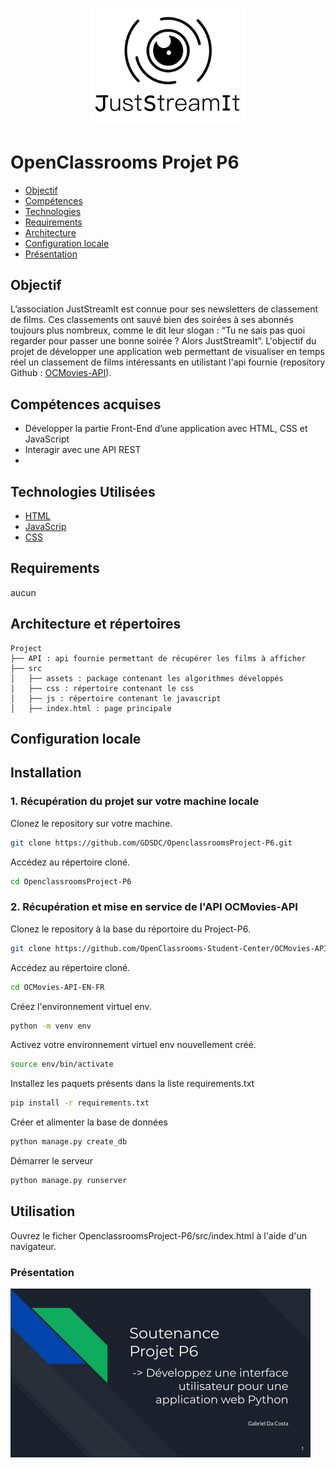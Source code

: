 <h3 align="center">
    <img alt="Logo" title="#logo" width="250px" src="/assets/16004298163529_P5.png">
    <br>
</h3>


# OpenClassrooms Projet P6

- [Objectif](#obj)
- [Compétences](#competences)
- [Technologies](#techs)
- [Requirements](#reqs)
- [Architecture](#architecture)
- [Configuration locale](#localconfig)
- [Présentation](#presentation)

<a id="obj"></a>
## Objectif

L’association JustStreamIt est connue pour ses newsletters de classement de films. Ces classements ont sauvé bien des soirées à ses abonnés toujours plus nombreux, comme le dit leur slogan : “Tu ne sais pas quoi regarder pour passer une bonne soirée ? Alors JustStreamIt”. 
L'objectif du projet de développer une application web permettant de visualiser en temps réel un classement de films intéressants en utilistant l'api fournie (repository Github : [OCMovies-API](https://github.com/OpenClassrooms-Student-Center/OCMovies-API-EN-FR)).

<a id="competences"></a>
## Compétences acquises
- Développer la partie Front-End d’une application avec HTML, CSS et JavaScript
- Interagir avec une API REST
- 
<a id="techs"></a>
## Technologies Utilisées
- [HTML](https://developer.mozilla.org/fr/docs/Web/HTML)
- [JavaScrip](https://developer.mozilla.org/fr/docs/Web/JavaScript)
- [CSS](https://developer.mozilla.org/fr/docs/Web/CSS)

<a id="reqs"></a>
## Requirements
aucun

<a id="architecture"></a>
## Architecture et répertoires
```
Project
├── API : api fournie permettant de récupérer les films à afficher
├── src
│   ├── assets : package contenant les algorithmes développés
│   ├── css : répertoire contenant le css
│   ├── js : répertoire contenant le javascript
│   ├── index.html : page principale
```

<a id="localconfig"></a>
## Configuration locale
## Installation

### 1. Récupération du projet sur votre machine locale

Clonez le repository sur votre machine.

```bash
git clone https://github.com/GDSDC/OpenclassroomsProject-P6.git
```

Accédez au répertoire cloné.
```bash
cd OpenclassroomsProject-P6
```

### 2. Récupération et mise en service de l'API OCMovies-API

Clonez le repository à la base du réportoire du Project-P6.

```bash
git clone https://github.com/OpenClassrooms-Student-Center/OCMovies-API-EN-FR.git
```

Accédez au répertoire cloné.
```bash
cd OCMovies-API-EN-FR
```

Créez l'environnement virtuel env.
```bash
python -m venv env
```

Activez votre environnement virtuel env nouvellement créé.
```bash
source env/bin/activate
```

Installez les paquets présents dans la liste requirements.txt
```bash
pip install -r requirements.txt
```

Créer et alimenter la base de données
```bash
python manage.py create_db
```

Démarrer le serveur
```bash
python manage.py runserver
```


## Utilisation

Ouvrez le ficher OpenclassroomsProject-P6/src/index.html à l'aide d'un navigateur.


<a id="presentation"></a>
### Présentation

[<img alt="presentation" width="480px" src="/assets/presentation.png">](https://docs.google.com/presentation/d/e/2PACX-1vTSUxaJ2euwfwH8mSxhuextNAM0EVNOrpA11h7_2QxJR-eYARsewN8XxMk4ULvYtevuFTQ3FMvCgFQ8/pub?start=true&loop=false&delayms=5000)




